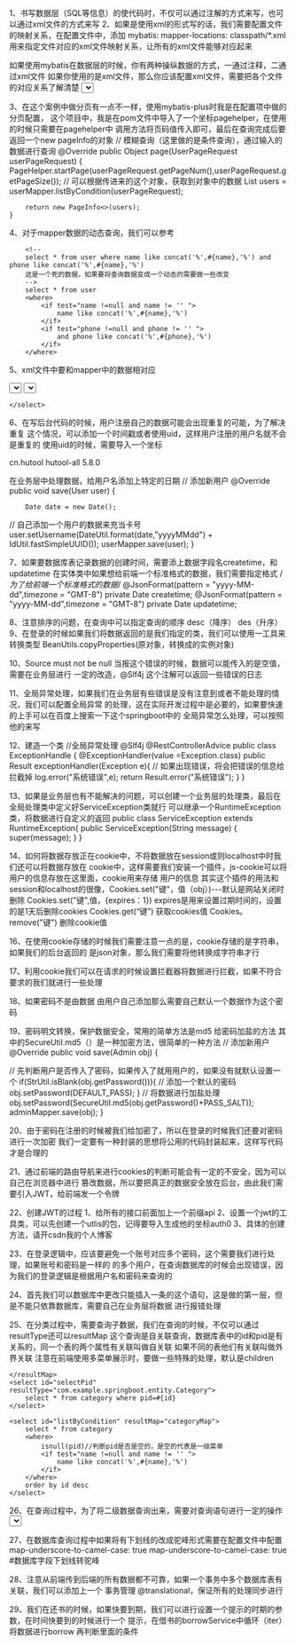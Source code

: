 1、书写数据层（SQL等信息）的使代码时，不仅可以通过注解的方式来写，也可以通过xml文件的方式来写
2、如果是使用xml的形式写的话，我们需要配置文件的映射关系，在配置文件中，添加
mybatis:
  mapper-locations: classpath/*.xml
用来指定文件对应的xml文件映射关系，让所有的xml文件能够对应起来

如果使用mybatis在数据层的时候，你有两种操纵数据的方式，一通过注释，二通过xml文件
如果你使用的是xml文件，那么你应该配置xml文件，需要把各个文件的对应关系了解清楚
<mapper namespace="com.example.springboot.mapper.UserMapper">
    <!--id就是mapper中方法的名字-->
    <select id="listUsers" resultType="com.example.springboot.entity.User">
        select * from user
    </select>
</mapper>

3、在这个案例中做分页有一点不一样，使用mybatis-plus时我是在配置项中做的分页配置，
这个项目中，我是在pom文件中导入了一个坐标pagehelper，在使用的时候只需要在pagehelper中
调用方法将页码值传入即可，最后在查询完成后要返回一个new pageInfo的对象
//    模糊查询（这里做的是条件查询），通过输入的数据进行查询
    @Override
    public Object page(UserPageRequest userPageRequest) {
        PageHelper.startPage(userPageRequest.getPageNum(),userPageRequest.getPageSize());
//        可以根据传进来的这个对象，获取到对象中的数据
        List<User> users = userMapper.listByCondition(userPageRequest);

        return new PageInfo<>(users);
    }

4、对于mapper数据的动态查询，我们可以参考
  <!--前后都模糊的查询-->
        <!--
        select * from user where name like concat('%',#{name},'%') and  phone like concat('%',#{name},'%')
        这是一个死的数据，如果要将查询数据变成一个动态的需要做一些改变
        -->
        select * from user
        <where>
            <if test="name !=null and name != '' ">
                name like concat('%',#{name},'%')
            </if>
            <if test="phone !=null and phone != '' ">
                and phone like concat('%',#{phone},'%')
            </if>
        </where>

5、xml文件中要和mapper中的数据相对应
<?xml version="1.0" encoding="UTF-8" ?>
<!DOCTYPE mapper
        PUBLIC "-//mybatis.org//DTD Mapper 3.0//EN"
        "https://mybatis.org/dtd/mybatis-3-mapper.dtd">
<mapper namespace="com.example.springboot.mapper.UserMapper"><!--这里的namespace写的是你的mapper所对应的文件位置-->
    <!--id就是mapper中方法的名字--><!--resultType数据是查询出来的类对象-->
    <select id="list" resultType="com.example.springboot.entity.User">
        select * from user
    </select>
    <select id="listByCondition" resultType="com.example.springboot.entity.User">
        <!--前后都模糊的查询-->
        <!--
        select * from user where name like concat('%',#{name},'%') and  phone like concat('%',#{name},'%')
        这是一个死的数据，如果要将查询数据变成一个动态的需要做一些改变
        -->
        select * from user
        <where>
            <if test="name !=null and name != '' ">
                name like concat('%',#{name},'%')
            </if>
            <if test="phone !=null and phone != '' ">
                and phone like concat('%',#{phone},'%')
            </if>
        </where>

    </select>
</mapper>

6、在写后台代码的时候，用户注册自己的数据可能会出现重复的可能，为了解决重复
这个情况，可以添加一个时间戳或者使用uid，这样用户注册的用户名就不会是重复的
使用uid的时候，需要导入一个坐标
<!-- https://mvnrepository.com/artifact/cn.hutool/hutool-all -->
<dependency>
    <groupId>cn.hutool</groupId>
    <artifactId>hutool-all</artifactId>
    <version>5.8.0</version>
</dependency>

在业务层中处理数据，给用户名添加上特定的日期
//    添加新用户
    @Override
    public void save(User user) {

        Date date = new Date();
//        自己添加一个用户的数据来充当卡号
        user.setUsername(DateUtil.format(date,"yyyyMMdd") + IdUtil.fastSimpleUUID());
        userMapper.save(user);
    }

7、如果要数据库表记录数据的创建时间，需要添上数据字段名createtime，和updatetime
在实体类中如果想给前端一个标准格式的数据，我们需要指定格式
/*为了给前端一个标准格式的数据*/
    @JsonFormat(pattern = "yyyy-MM-dd",timezone = "GMT-8")
    private Date createtime;
    @JsonFormat(pattern = "yyyy-MM-dd",timezone = "GMT-8")
    private Date updatetime;

8、注意排序的问题，在查询中可以指定查询的顺序 desc（降序） des（升序）
9、在登录的时候如果我们将数据返回的是我们指定的类，我们可以使用一工具来转换类型
BeanUtils.copyProperties(原对象，转换成的实例对象)

10、Source must not be null 当报这个错误的时候，数据可以能传入的是空值，需要在业务层进行
一定的改造，@Slf4j 这个注解可以返回一些错误的日志

11、全局异常处理，如果我们在业务层有些错误是没有注意到或者不能处理的情况，我们可以配置全局异常
的处理，这在实际开发过程中是必要的，如果要快速的上手可以在百度上搜索一下这个springboot中的
全局异常怎么处理，可以按照他的来写 

12、建造一个类
//全局异常处理
@Slf4j
@RestControllerAdvice
public class ExceptionHandle {
    @ExceptionHandler(value =Exception.class)
    public Result exceptionHandler(Exception e){
//        如果出现错误，将会把错误的信息给拦截掉
        log.error("系统错误",e);
        return Result.error("系统错误");
    }
}

13、如果是业务层也有不能解决的问题，可以创建一个业务层的处理类，最后在全局处理类中定义好ServiceException类就行
可以继承一个RuntimeException类，将数据进行自定义的返回
public class ServiceException extends RuntimeException{
    public ServiceException(String message) {
        super(message);
    }
}

14、如何将数据存放正在cookie中，不将数据放在session或则localhost中时我们还可以将数据存放在
cookie中，这样需要我们安装一个插件，js-cookie可以将用户的信息存放在这里面，cookie用来存储
用户的信息
其实这个插件的用法和session和localhost的很像，Cookies.set("键"，值（obj）)---默认是网站关闭时删除
  Cookies.set("键",值，{expires：1}) expires是用来设置过期时间的，设置的是1天后删除cookies
Cookies.get(“键”) 获取cookies值   Cookies。remove("键") 删除cookie值

16、在使用cookie存储的时候我们需要注意一点的是，cookie存储的是字符串，如果我们的后台返回的
是json对象，那么我们需要将他转换成字符串才行

17、利用cookie我们可以在请求的时候设置拦截器将数据进行拦截，如果不符合要求的我们就进行一些处理

18、如果密码不是由数据 由用户自己添加那么需要自己默认一个数据作为这个密码

19、密码明文转换，保护数据安全，常用的简单方法是md5 给密码加盐的方法
其中的SecureUtil.md5（）是一种加密方法，很简单的一种方法 
//    添加新用户
    @Override
    public void save(Admin obj) {


//        先判断用户是否传入了密码，如果传入了就用用户的，如果没有就默认设置一个
        if(StrUtil.isBlank(obj.getPassword())){
            //        添加一个默认的密码
            obj.setPassword(DEFAULT_PASS);
        }
//    将数据进行加盐处理
        obj.setPassword(SecureUtil.md5(obj.getPassword()+PASS_SALT));
        adminMapper.save(obj);
    }

20、由于密码在注册的时候被我们给加密了，所以在登录的时候我们还要对密码进行一次加密
我们一定要有一种封装的思想将公用的代码封装起来，这样写代码才是合理的

21、通过前端的路由导航来进行cookies的判断可能会有一定的不安全，因为可以自己在浏览器中进行
篡改数据，所以要把真正的数据安全放在后台，由此我们需要引入JWT，给前端发一个令牌

22、创建JWT的过程
1、给所有的接口前面加上一个前缀api
2、设置一个jwt的工具类，可以先创建一个utlis的包，记得要导入生成他的坐标auth0
3、具体的创建方法，请开csdn我的个人博客

23、在登录逻辑中，应该要避免一个账号对应多个密码，这个需要我们进行处理，如果账号和密码是一样的
的多个用户，在查询数据库的时候会出现错误，因为我们的登录逻辑是根据用户名和密码来查询的

24、首先我们可以数据库中更改只能插入一条的这个语句，这是做的第一层，但是不能只依靠数据库，需要自己在业务层将数据
进行报错处理

25、在分类过程中，需要查询子数据，我们在查询的时候，不仅可以通过resultType还可以resultMap
这个查询是自关联查询，数据库表中的id和pid是有关系的，同一个表的两个属性有关联叫做自关联
如果不同的表他们有关联叫做外界关联
注意在前端使用多菜单展示时，要做一些特殊的处理，默认是children
 
<resultMap id="categoryMap" type="com.example.springboot.entity.Category">
        <id column="id" property="id"/>
        <result column="name" property="name"/>
        <result column="remark" property="remark"/>
        <result column="pid" property="pid"/>
        <result column="createtime" property="createtime"/>
        <result column="updatetime" property="updatetime"/>
        <collection property="children" ofType="com.example.springboot.entity.Category" column="id" select="selectPid" />

    </resultMap>
    <select id="selectPid" resultType="com.example.springboot.entity.Category">
        select * from category where pid=#{id}
    </select>

    <select id="listByCondition" resultMap="categoryMap">
        select * from category
        <where>
            isnull(pid)//判断pid是否是空的，是空的代表是一级菜单
            <if test="name !=null and name != '' ">
                name like concat('%',#{name},'%')
            </if>
        </where>
        order by id desc
    </select>

26、在查询过程中，为了将二级数据查询出来，需要对查询语句进行一定的操作
 <select id="listByCondition" resultMap="categoryMap">
        select c1.* from category c1
        left join category c2
        on c1.id=c2.pid
        <where>
            isnull(c1.pid)<!--查询pid是空的作为以及菜单-->
            <if test="name !=null and name != '' ">
              and  (c1.name like concat('%',#{name},'%') or c2.name like concat('%',#{name},'%'))
            </if>
        </where>
        group by c1.id
        order by c1.id desc
    </select>

27、在数据库查询过程中如果将有下划线的改成驼峰形式需要在配置文件中配置
map-underscore-to-camel-case: true  map-underscore-to-camel-case: true  #数据库字段下划线转驼峰

28、注意从前端传到后端的所有数据都不可靠，如果一个事务中多个数据库表有关联，我们可以添加上一个
事务管理 @translational，保证所有的处理同步进行

29、我们在还书的时候，如果快要到期，我们可以进行设置一个提示的时期的参数，在时间快要到的时候进行一个
提示，在借书的borrowService中循环（iter）将数据进行borrow 再判断里面的条件
